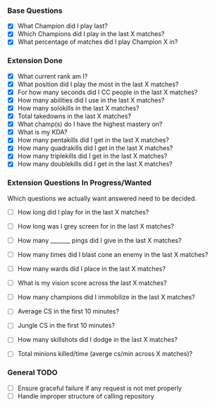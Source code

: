### Base Questions
- [x] What Champion did I play last?
- [x] Which Champions did I play in the last X matches?
- [x] What percentage of matches did I play Champion X in?

### Extension Done
- [x] What current rank am I?
- [x] What position did I play the most in the last X matches?
- [x] For how many seconds did I CC people in the last X matches?
- [x] How many abilities did I use in the last X matches?
- [x] How many solokills in the last X matches?
- [x] Total takedowns in the last X matches?
- [x] What champ(s) do I have the highest mastery on?
- [x] What is my KDA?
- [x] How many pentakills did I get in the last X matches?
- [x] How many quadrakills did I get in the last X matches?
- [x] How many triplekills did I get in the last X matches?
- [x] How many doublekills did I get in the last X matches?

### Extension Questions In Progress/Wanted
Which questions we actually want answered need to be decided.
- [ ] How long did I play for in the last X matches?
- [ ] How long was I grey screen for in the last X matches?
- [ ] How many _______ pings did I give in the last X matches?
- [ ] How many times did I blast cone an enemy in the last X matches?
- [ ] How many wards did I place in the last X matches?
- [ ] What is my vision score across the last X matches?
- [ ] How many champions did I immobilize in the last X matches?
- [ ] Average CS in the first 10 minutes?
- [ ] Jungle CS in the first 10 minutes?
- [ ] How many skillshots did I dodge in the last X matches?
- [ ] Total minions killed/time (averge cs/min across X matches)?







### General TODO
- [ ] Ensure graceful failure if any request is not met properly
- [ ] Handle improper structure of calling repository
